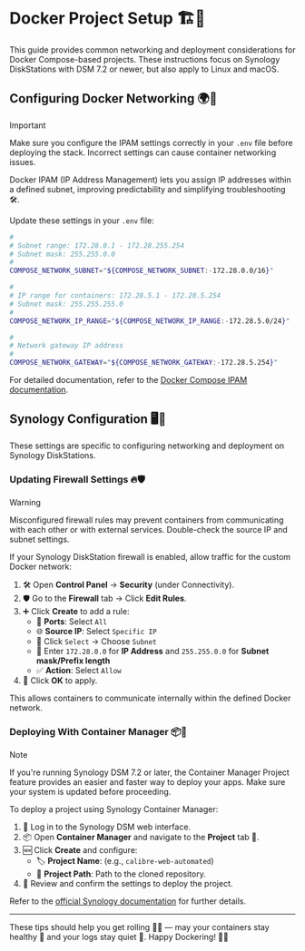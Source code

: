 # Docker Project Setup 🏗️🐳

This guide provides common networking and deployment considerations for Docker Compose-based projects. These instructions focus on Synology DiskStations with DSM 7.2 or newer, but also apply to Linux and macOS.

## Configuring Docker Networking 🌍🔧

> [!IMPORTANT]
> Make sure you configure the IPAM settings correctly in your `.env` file before deploying the stack. Incorrect settings can cause container networking issues.

Docker IPAM (IP Address Management) lets you assign IP addresses within a defined subnet, improving predictability and simplifying troubleshooting 🛠️.

Update these settings in your `.env` file:

```bash
#
# Subnet range: 172.28.0.1 - 172.28.255.254
# Subnet mask: 255.255.0.0
#
COMPOSE_NETWORK_SUBNET="${COMPOSE_NETWORK_SUBNET:-172.28.0.0/16}"

#
# IP range for containers: 172.28.5.1 - 172.28.5.254
# Subnet mask: 255.255.255.0
#
COMPOSE_NETWORK_IP_RANGE="${COMPOSE_NETWORK_IP_RANGE:-172.28.5.0/24}"

#
# Network gateway IP address
#
COMPOSE_NETWORK_GATEWAY="${COMPOSE_NETWORK_GATEWAY:-172.28.5.254}"
```

For detailed documentation, refer to the [Docker Compose IPAM documentation](https://docs.docker.com/compose/compose-file/06-networks/#ipam).

## Synology Configuration 🖥️🔧

These settings are specific to configuring networking and deployment on Synology DiskStations.

### Updating Firewall Settings 🔥🛡️

> [!WARNING]
> Misconfigured firewall rules may prevent containers from communicating with each other or with external services. Double-check the source IP and subnet settings.

If your Synology DiskStation firewall is enabled, allow traffic for the custom Docker network:

1. 🛠️ Open **Control Panel** → **Security** (under Connectivity).
2. 🛡️ Go to the **Firewall** tab → Click **Edit Rules**.
3. ➕ Click **Create** to add a rule:
   - 🎯 **Ports**: Select `All`
   - 🌐 **Source IP**: Select `Specific IP`
   - 🧩 Click `Select` → Choose `Subnet`
   - 📝 Enter `172.28.0.0` for **IP Address** and `255.255.0.0` for **Subnet mask/Prefix length**
   - ✅ **Action**: Select `Allow`
4. 💾 Click **OK** to apply.

This allows containers to communicate internally within the defined Docker network.

### Deploying With Container Manager 📦🚀

> [!NOTE]
> If you're running Synology DSM 7.2 or later, the Container Manager Project feature provides an easier and faster way to deploy your apps. Make sure your system is updated before proceeding.

To deploy a project using Synology Container Manager:

1. 🔑 Log in to the Synology DSM web interface.
2. 📦 Open **Container Manager** and navigate to the **Project** tab 📂.
3. 🆕 Click **Create** and configure:
   - 🏷️ **Project Name**: (e.g., `calibre-web-automated`)
   - 📂 **Project Path**: Path to the cloned repository.
4. 🚀 Review and confirm the settings to deploy the project.

Refer to the [official Synology documentation](https://kb.synology.com/en-id/DSM/help/ContainerManager/docker_project?version=7) for further details.

---

These tips should help you get rolling 🚴‍♂️ — may your containers stay healthy 🏥 and your logs stay quiet 🤫. Happy Dockering! 🐳🚀
